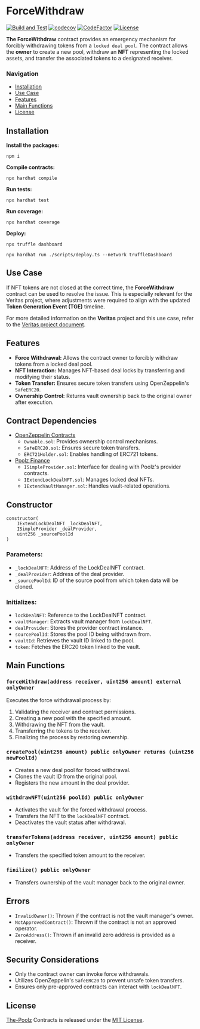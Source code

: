 # ForceWithdraw

[![Build and Test](https://github.com/The-Poolz/ForceWithdraw/actions/workflows/node.js.yml/badge.svg)](https://github.com/The-Poolz/ForceWithdraw/actions/workflows/node.js.yml)
[![codecov](https://codecov.io/gh/The-Poolz/ForceWithdraw/graph/badge.svg)](https://codecov.io/gh/The-Poolz/ForceWithdraw)
[![CodeFactor](https://www.codefactor.io/repository/github/the-poolz/ForceWithdraw/badge)](https://www.codefactor.io/repository/github/the-poolz/ForceWithdraw)
[![License](https://img.shields.io/badge/License-MIT-blue.svg)](https://github.com/The-Poolz/ForceWithdraw/blob/master/LICENSE)

**The ForceWithdraw** contract provides an emergency mechanism for forcibly withdrawing tokens from a `locked deal pool`. The contract allows the **owner** to create a new pool, withdraw an **NFT** representing the locked assets, and transfer the associated tokens to a designated receiver.

### Navigation

-   [Installation](#installation)
-   [Use Case](use-case)
-   [Features](#features)
-   [Main Functions](#main-functions)
-   [License](#license)

## Installation

**Install the packages:**

```console
npm i
```

**Compile contracts:**

```console
npx hardhat compile
```

**Run tests:**

```console
npx hardhat test
```

**Run coverage:**

```console
npx hardhat coverage
```

**Deploy:**

```console
npx truffle dashboard
```

```console
npx hardhat run ./scripts/deploy.ts --network truffleDashboard
```

## Use Case

If NFT tokens are not closed at the correct time, the **ForceWithdraw** contract can be used to resolve the issue. This is especially relevant for the Veritas project, where adjustments were required to align with the updated **Token Generation Event (TGE)** timeline.

For more detailed information on the **Veritas** project and this use case, refer to the [Veritas project document](https://docs.google.com/document/d/1HeGXlsrOBG9JfZuRAEm58Z2uJPc1d_p3X1uJZwARIFU/edit?tab=t.0).

## Features

-   **Force Withdrawal:** Allows the contract owner to forcibly withdraw tokens from a locked deal pool.
-   **NFT Interaction:** Manages NFT-based deal locks by transferring and modifying their status.
-   **Token Transfer:** Ensures secure token transfers using OpenZeppelin's `SafeERC20`.
-   **Ownership Control:** Returns vault ownership back to the original owner after execution.

## Contract Dependencies

-   [OpenZeppelin Contracts](https://github.com/OpenZeppelin/openzeppelin-contracts)
    -   `Ownable.sol`: Provides ownership control mechanisms.
    -   `SafeERC20.sol`: Ensures secure token transfers.
    -   `ERC721Holder.sol`: Enables handling of ERC721 tokens.
-   [Poolz Finance](https://github.com/The-Poolz)
    -   `ISimpleProvider.sol`: Interface for dealing with Poolz's provider contracts.
    -   `IExtendLockDealNFT.sol`: Manages locked deal NFTs.
    -   `IExtendVaultManager.sol`: Handles vault-related operations.

## Constructor

```solidity
constructor(
    IExtendLockDealNFT _lockDealNFT,
    ISimpleProvider _dealProvider,
    uint256 _sourcePoolId
)
```

### Parameters:

-   `_lockDealNFT`: Address of the LockDealNFT contract.
-   `_dealProvider`: Address of the deal provider.
-   `_sourcePoolId`: ID of the source pool from which token data will be cloned.

### Initializes:

-   `lockDealNFT`: Reference to the LockDealNFT contract.
-   `vaultManager`: Extracts vault manager from `lockDealNFT`.
-   `dealProvider`: Stores the provider contract instance.
-   `sourcePoolId`: Stores the pool ID being withdrawn from.
-   `vaultId`: Retrieves the vault ID linked to the pool.
-   `token`: Fetches the ERC20 token linked to the vault.

## Main Functions

### `forceWithdraw(address receiver, uint256 amount) external onlyOwner`

Executes the force withdrawal process by:

1. Validating the receiver and contract permissions.
2. Creating a new pool with the specified amount.
3. Withdrawing the NFT from the vault.
4. Transferring the tokens to the receiver.
5. Finalizing the process by restoring ownership.

### `createPool(uint256 amount) public onlyOwner returns (uint256 newPoolId)`

-   Creates a new deal pool for forced withdrawal.
-   Clones the vault ID from the original pool.
-   Registers the new amount in the deal provider.

### `withdrawNFT(uint256 poolId) public onlyOwner`

-   Activates the vault for the forced withdrawal process.
-   Transfers the NFT to the `lockDealNFT` contract.
-   Deactivates the vault status after withdrawal.

### `transferTokens(address receiver, uint256 amount) public onlyOwner`

-   Transfers the specified token amount to the receiver.

### `finilize() public onlyOwner`

-   Transfers ownership of the vault manager back to the original owner.

## Errors

-   `InvalidOwner()`: Thrown if the contract is not the vault manager's owner.
-   `NotApprovedContract()`: Thrown if the contract is not an approved operator.
-   `ZeroAddress()`: Thrown if an invalid zero address is provided as a receiver.

## Security Considerations

-   Only the contract owner can invoke force withdrawals.
-   Utilizes OpenZeppelin's `SafeERC20` to prevent unsafe token transfers.
-   Ensures only pre-approved contracts can interact with `lockDealNFT`.

## License

[The-Poolz](https://poolz.finance/) Contracts is released under the [MIT License](https://github.com/The-Poolz/ForceWithdraw/blob/master/LICENSE).
